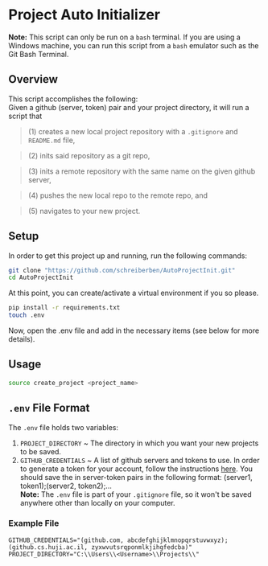 # Project Auto Initializer
**Note:** This script can only be run on a `bash` terminal. If you are using a Windows machine, you can run this script from a `bash` emulator such as the Git Bash Terminal.
## Overview
This script accomplishes the following:\
Given a github (server, token) pair and your project directory, it will run a script that
> (1) creates a new local project repository with a `.gitignore` and `README.md` file, 

> (2) inits said repository as a git repo, 

> (3) inits a remote repository with the same name on the given github server,

> (4) pushes the new local repo to the remote repo, and 

> (5) navigates to your new project.

## Setup
In order to get this project up and running, run the following commands:
```bash
git clone "https://github.com/schreiberben/AutoProjectInit.git"
cd AutoProjectInit
```
At this point, you can create/activate a virtual environment if you so please.

```bash
pip install -r requirements.txt
touch .env
```

Now, open the .env file and add in the necessary items (see below for more details).
## Usage
```bash
source create_project <project_name>
```

## `.env` File Format
The `.env` file holds two variables: 
1. `PROJECT_DIRECTORY` ~ The directory in which you want your new projects to be saved.
2. `GITHUB_CREDENTIALS` ~ A list of github servers and tokens to use. In order to generate a token for your account, follow the instructions [here](https://docs.github.com/en/github/authenticating-to-github/creating-a-personal-access-token "Access Token Instructions"). You should save the in server-token pairs in the following format: (server1, token1);(server2, token2);...\
**Note:** The `.env` file is part of your `.gitignore` file, so it won't be saved anywhere other than locally on your computer.

### Example File
```
GITHUB_CREDENTIALS="(github.com, abcdefghijklmnopqrstuvwxyz);(github.cs.huji.ac.il, zyxwvutsrqponmlkjihgfedcba)"
PROJECT_DIRECTORY="C:\\Users\\<Username>\\Projects\\"
```
